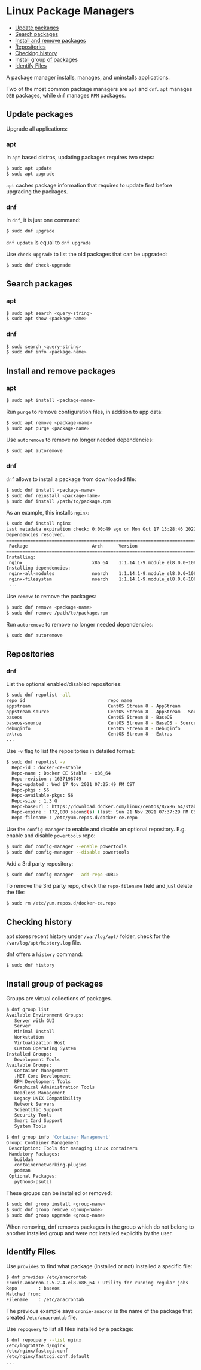 # Linux Package Managers 

- [Update packages](#update-packages)
- [Search packages](#search-packages)
- [Install and remove packages](#install-and-remove-packages)
- [Repositories](#repositories)
- [Checking history](#checking-history)
- [Install group of packages](#install-group-of-packages)
- [Identify Files](#identify-files)

A package manager installs, manages, and uninstalls applications. 

Two of the most common package managers are `apt` and `dnf`. `apt` manages `DEB` packages, while `dnf` manages `RPM` packages. 

## Update packages

Upgrade all applications:

### apt
In `apt` based distros, updating packages requires two steps:

```bash
$ sudo apt update
$ sudo apt upgrade
```

`apt` caches package information that requires to update first before upgrading the packages.

### dnf
In `dnf`, it is just one command:

```bash
$ sudo dnf upgrade
```

`dnf update` is equal to `dnf upgrade`

Use `check-upgrade` to list the old packages that can be upgraded:

```bash
$ sudo dnf check-upgrade
```

## Search packages

### apt
```bash
$ sudo apt search <query-string>
$ sudo apt show <package-name>
```

### dnf
```bash
$ sudo search <query-string>
$ sudo dnf info <package-name>
```
## Install and remove packages

### apt
```bash
$ sudo apt install <package-name>
```

Run `purge` to remove configuration files, in addition to app data:

```bash
$ sudo apt remove <package-name>
$ sudo apt purge <package-name>
```

Use `autoremove` to remove no longer needed dependencies:
```bash
$ sudo apt autoremove
```

### dnf
`dnf` allows to install a package from downloaded file:

```bash
$ sudo dnf install <package-name>
$ sudo dnf reinstall <package-name>
$ sudo dnf install /path/to/package.rpm
```

As an example, this installs `nginx`:
```bash
$ sudo dnf install nginx
Last metadata expiration check: 0:00:49 ago on Mon Oct 17 13:28:46 2022.
Dependencies resolved.
========================================================================================================
 Package                        Arch      Version                                    Repository    Size
========================================================================================================
Installing:
 nginx                          x86_64    1:1.14.1-9.module_el8.0.0+1060+3ab382d3    appstream    570 k
Installing dependencies:
 nginx-all-modules              noarch    1:1.14.1-9.module_el8.0.0+1060+3ab382d3    appstream     23 k
 nginx-filesystem               noarch    1:1.14.1-9.module_el8.0.0+1060+3ab382d3    appstream     24 k
 ...
```

Use `remove` to remove the packages:
```bash
$ sudo dnf remove <package-name>
$ sudo dnf remove /path/to/package.rpm
```

Run `autoremove` to remove no longer needed dependencies:
```bash
$ sudo dnf autoremove
```

## Repositories

### dnf
List the optional enabled/disabled repositories:
```bash
$ sudo dnf repolist -all
repo id                               repo name                                                 status
appstream                             CentOS Stream 8 - AppStream                               enabled
appstream-source                      CentOS Stream 8 - AppStream - Source                      disabled
baseos                                CentOS Stream 8 - BaseOS                                  enabled
baseos-source                         CentOS Stream 8 - BaseOS - Source                         disabled
debuginfo                             CentOS Stream 8 - Debuginfo                               disabled
extras                                CentOS Stream 8 - Extras                                  enabled
...
```

Use `-v` flag to list the repositories in detailed format:
```bash
$ sudo dnf repolist -v
  Repo-id : docker-ce-stable
  Repo-name : Docker CE Stable - x86_64
  Repo-revision : 1637198749
  Repo-updated : Wed 17 Nov 2021 07:25:49 PM CST
  Repo-pkgs : 56
  Repo-available-pkgs: 56
  Repo-size : 1.3 G
  Repo-baseurl : https://download.docker.com/linux/centos/8/x86_64/stable
  Repo-expire : 172,800 second(s) (last: Sun 21 Nov 2021 07:37:29 PM CST)
  Repo-filename : /etc/yum.repos.d/docker-ce.repo
```

Use the `config-manager` to enable and disable an optional repository. E.g. enable and disable `powertools` repo:
```bash
$ sudo dnf config-manager --enable powertools
$ sudo dnf config-manager --disable powertools
```

Add a 3rd party repository:
```bash
$ sudo dnf config-manager --add-repo <URL>
```

To remove the 3rd party repo, check the `repo-filename` field and just delete the file:
```bash
$ sudo rm /etc/yum.repos.d/docker-ce.repo
```

## Checking history

apt stores recent history under `/var/log/apt/` folder, check for the `/var/log/apt/history.log` file.

dnf offers a `history` command:

```bash
$ sudo dnf history
```

## Install group of packages

Groups are virtual collections of packages.

```bash
$ dnf group list
Available Environment Groups:
   Server with GUI
   Server
   Minimal Install
   Workstation
   Virtualization Host
   Custom Operating System
Installed Groups:
   Development Tools
Available Groups:
   Container Management
   .NET Core Development
   RPM Development Tools
   Graphical Administration Tools
   Headless Management
   Legacy UNIX Compatibility
   Network Servers
   Scientific Support
   Security Tools
   Smart Card Support
   System Tools

$ dnf group info 'Container Management'
Group: Container Management
 Description: Tools for managing Linux containers
 Mandatory Packages:
   buildah
   containernetworking-plugins
   podman
 Optional Packages:
   python3-psutil
```

These groups can be installed or removed:

```bash
$ sudo dnf group install <group-name>
$ sudo dnf group remove <group-name>
$ sudo dnf group upgrade <group-name>
```

When removing, dnf removes packages in the group which do not belong to another installed group and were not installed explicitly by the user.


## Identify Files

Use `provides` to find what package (installed or not) installed a specific file:

```bash
$ dnf provides /etc/anacrontab
cronie-anacron-1.5.2-4.el8.x86_64 : Utility for running regular jobs
Repo        : baseos
Matched from:
Filename    : /etc/anacrontab
```

The previous example says `cronie-anacron` is the name of the package that created `/etc/anacrontab` file.


Use `repoquery` to list all files installed by a package:

```bash
$ dnf repoquery --list nginx
/etc/logrotate.d/nginx
/etc/nginx/fastcgi.conf
/etc/nginx/fastcgi.conf.default
...
```